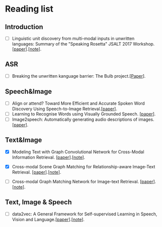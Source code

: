 # Reading list

## Introduction

- [ ] Linguistic unit discovery from multi-modal inputs in unwritten languages: Summary of the "Speaking Rosetta" JSALT 2017 Workshop. [[paper](https://arxiv.org/pdf/1802.05092.pdf)].[[note](https://github.com/YimingXu1/multimodel-learning-notes/blob/main/Papers/Linguistic%20Unit%20Discovery.md)].

## ASR 

- [ ] Breaking the unwritten kanguage barrier: The Bulb project.[[Paper](https://www.sciencedirect.com/science/article/pii/S1877050916300370)].

## Speech&Image

- [ ] Align or attend? Toward More Efficient and Accurate Spoken Word Discovery Using Speech-to-Image Retrieval.[[paper](http://homepage.tudelft.nl/f7h35/papers/icassp21.3.pdf)].
- [ ] Learning to Recognise Words using Visually Grounded Speech. [[paper](http://homepage.tudelft.nl/f7h35/papers/iscas2021.1.pdf)].
- [ ] Image2speech: Automatically generating audio descriptions of images. [[paper](http://odettescharenborg.ruhosting.nl/wp-content/uploads/2015/02/hasegawajohnson_isga18.pdf)].

## Text&Image

- [x] Modeling Text with Graph Convolutional Network for Cross-Modal Information Retrieval. [[paper](https://arxiv.org/pdf/1802.00985.pdf)].[[note](https://github.com/YimingXu1/multimodel-learning-notes/blob/main/Papers/Linguistic%20Unit%20Discovery.md)].

- [x] Cross-modal Scene Graph Matching for Relationship-aware Image-Text Retrieval. [[paper](https://arxiv.org/pdf/1910.05134.pdf)].[[note](https://github.com/YimingXu1/multimodel-learning-notes/blob/main/Papers/SGM-CMIR.md)].
- [ ] Cross-modal Graph Matching Network for Image-text Retrieval. [[paper](https://dl.acm.org/doi/pdf/10.1145/3499027?casa_token=wR_OBjzXlj0AAAAA:4nyCycmHj9EqxFLoxJqgXtTxrQLxlfm5chCL12OFghjOnPnvSDb74IoHEn8EwPmMy2b6cPd8nsfNsA)].[[note](https://github.com/YimingXu1/multimodel-learning-notes/blob/main/Papers/CGMN.md)].

## Text, Image & Speech

- [ ] data2vec: A General Framework for Self-supervised Learning in Speech, Vision and Language.[[paper](https://scontent-amt2-1.xx.fbcdn.net/v/t39.8562-6/271974914_483120576492438_4239522333319653600_n.pdf?_nc_cat=107&ccb=1-5&_nc_sid=ae5e01&_nc_ohc=xM2q48LBPWMAX9sIWf-&_nc_ht=scontent-amt2-1.xx&oh=00_AT9vP0RN48dENdk7g4zDE_Nm0y92_94acOO25ZDFYRBL8A&oe=623D2311)].[[note](https://github.com/YimingXu1/multimodel-learning-notes/blob/main/Papers/data2vec.md)].

